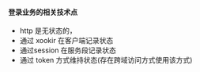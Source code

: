#### 登录业务的相关技术点
* http 是无状态的，
* 通过 xookir 在客户端记录状态
* 通过session 在服务段记录状态
* 通过 token 方式维持状态(存在跨域访问方式使用该方式)
